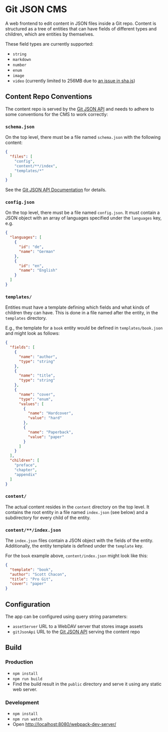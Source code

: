 # Git JSON CMS

A web frontend to edit content in JSON files inside a Git repo. Content is structured as a tree of entities that can have fields of different types and children, which are entities by themselves.

These field types are currently supported:
* `string`
* `markdown`
* `number`
* `enum`
* `image`
* `video` (currently limited to 256MB due to [an issue in sha.js](https://github.com/crypto-browserify/sha.js/pull/39))


## Content Repo Conventions

The content repo is served by the [Git JSON API](https://github.com/artcom/git-json-api) and needs to adhere to some conventions for the CMS to work correctly:


### `schema.json`

On the top level, there must be a file named `schema.json` with the following content:

```json
{
  "files": [
    "config",
    "content/**/index",
    "templates/*"
  ]
}
```

See the [Git JSON API Documentation](https://github.com/artcom/git-json-api#schemajson) for details.


### `config.json`

On the top level, there must be a file named `config.json`. It must contain a JSON object with an array of languages specified under the `languages` key, e.g.

```json
{
  "languages": [
    {
      "id": "de",
      "name": "German"
    },
    {
      "id": "en",
      "name": "English"
    }
  ]
}
```

### `templates/`

Entities must have a template defining which fields and what kinds of children they can have. This is done in a file named after the entity, in the `templates` directory.

E.g., the template for a `book` entity would be defined in `templates/book.json` and might look as follows:

```json
{
  "fields": [
    {
      "name": "author",
      "type": "string"
    },
    {
      "name": "title",
      "type": "string"
    },
    {
      "name": "cover",
      "type": "enum",
      "values": [
        {
          "name": "Hardcover",
          "value": "hard"
        },
        {
          "name": "Paperback",
          "value": "paper"
        }
      ]
    }
  ],
  "children": [
    "preface",
    "chapter",
    "appendix"
  ]
}
```

### `content/`

The actual content resides in the `content` directory on the top level. It contains the root entity in a file named `index.json` (see below) and a subdirectory for every child of the entity.


### `content/**/index.json`

The `index.json` files contain a JSON object with the fields of the entity. Additionally, the entity template is defined under the `template` key.

For the `book` example above, `content/index.json` might look like this:

```json
{
  "template": "book",
  "author": "Scott Chacon",
  "title": "Pro Git",
  "cover": "paper"
}
```


## Configuration

The app can be configured using query string parameters:

* `assetServer` URL to a WebDAV server that stores image assets
* `gitJsonApi` URL to the [Git JSON API](https://github.com/artcom/git-json-api) serving the content repo


## Build

### Production

* `npm install`
* `npm run build`
* Find the build result in the `public` directory and serve it using any static web server.

### Development

* `npm install`
* `npm run watch`
* Open [http://localhost:8080/webpack-dev-server/](http://localhost:8080/webpack-dev-server/)
